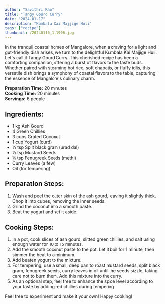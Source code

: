 ```yaml
---
author: "Savithri Rao"
title: "Tangy Gourd Curry"
date: "2024-01-17"
description: "Kumbala Kai Majjige Huli"
tags: ["recipe"]
thumbnail: /20240116_111906.jpg
---
```


In the tranquil coastal homes of Mangalore, when a craving for a light and gut-friendly dish arises, we turn to the delightful Kumbala Kai Majjige Huli. Let's call it Tangy Gourd Curry. This cherished recipe has been a comforting companion, offering a burst of flavors to the taste buds. Whether paired with steaming hot rice, soft chapatis, or fluffy idlis, this versatile dish brings a symphony of coastal flavors to the table, capturing the essence of Mangalore's culinary charm.

**Preparation Time:** 20 minutes  
**Cooking Time:** 20 minutes  
**Servings:** 6 people

## Ingredients:
- 1 kg Ash Gourd
- 4 Green Chillies
- 3 cups Grated Coconut
- 1 cup Yogurt (curd)
- ½ tsp Split black gram (urad dal)
- ½ tsp Mustard Seeds
- ¼ tsp Fenugreek Seeds (methi)
- Curry Leaves (a few)
- Oil (for tempering)

## Preparation Steps:
1. Wash and peel the outer skin of the ash gourd, leaving it slightly thick. Chop it into cubes, removing the inner seeds.
2. Grind the coconut into a smooth paste.
3. Beat the yogurt and set it aside.

## Cooking Steps:
1. In a pot, cook slices of ash gourd, slitted green chillies, and salt using enough water for 10 to 15 minutes.
2. Add the smooth coconut paste to the pot. Let it boil for 1 minute, then simmer the heat to a minimum.
3. Add beaten yogurt to the mixture.
4. For tempering, use a small, deep pan to roast mustard seeds, split black gram, fenugreek seeds, curry leaves in oil until the seeds sizzle, taking care not to burn them. Add this mixture into the curry.
5. As an optional step, feel free to enhance the spice level according to your taste by adding red chillies during tempering

Feel free to experiment and make it your own! Happy cooking!
